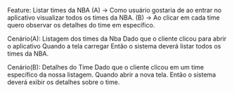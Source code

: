 Feature: Listar times da NBA
(A) -> Como usuário gostaria de ao entrar no aplicativo visualizar todos os times da NBA.
(B) -> Ao clicar em cada time quero observar os detalhes do time em específico.

Cenário(A): Listagem dos times da Nba
Dado que o cliente clicou para abrir o aplicativo
Quando a tela carregar
Então o sistema deverá listar todos os times da NBA.

Cenário(B): Detalhes do Time
Dado que o cliente clicou em um time específico da nossa listagem.
Quando abrir a nova tela.
Então o sistema deverá exibir os detalhes sobre o time.